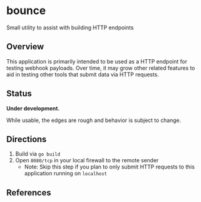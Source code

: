 # bounce

Small utility to assist with building HTTP endpoints

## Overview

This application is primarily intended to be used as a HTTP endpoint for
testing webhook payloads. Over time, it may grow other related features to aid
in testing other tools that submit data via HTTP requests.

## Status

**Under development.**

While usable, the edges are rough and behavior is subject to change.

## Directions

1. Build via `go build`
1. Open `8080/tcp` in your local firewall to the remote sender
   - Note: Skip this step if you plan to only submit HTTP requests to this
     application running on `localhost`

## References
